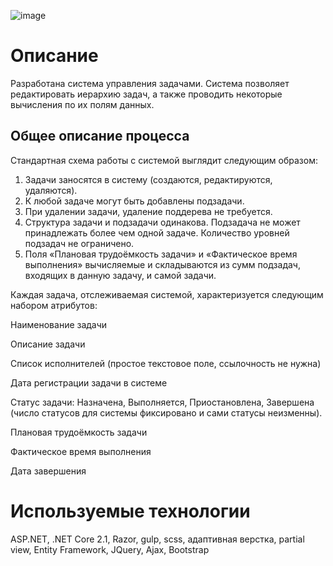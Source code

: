 ﻿![image](https://github.com/Mark65537/ToDoList21/blob/master/Screenshots/screenshot1.png)
<h1>Описание</h1>
 Разработана система управления задачами. Система позволяет
редактировать иерархию задач, а также проводить некоторые вычисления по их полям данных.

<h2>Общее описание процесса</h2>

Стандартная схема работы с системой выглядит следующим образом:

1. Задачи заносятся в систему (создаются, редактируются, удаляются).
2. К любой задаче могут быть добавлены подзадачи.
3. При удалении задачи, удаление поддерева не требуется.
4. Структура задачи и подзадачи одинакова. Подзадача не может принадлежать более чем
одной задаче. Количество уровней подзадач не ограничено.
5. Поля «Плановая трудоёмкость задачи» и «Фактическое время выполнения» вычисляемые
и складываются из сумм подзадач, входящих в данную задачу, и самой задачи.

Каждая задача, отслеживаемая системой, характеризуется следующим набором атрибутов:
</p> Наименование задачи
</p> Описание задачи
</p> Список исполнителей (простое текстовое поле, ссылочность не нужна)
</p> Дата регистрации задачи в системе
</p> Статус задачи: Назначена, Выполняется, Приостановлена, Завершена (число статусов для
системы фиксировано и сами статусы неизменны).
</p> Плановая трудоёмкость задачи
</p> Фактическое время выполнения
</p> Дата завершения

<h1>Используемые технологии</h1>
ASP.NET, .NET Core 2.1, Razor, gulp, scss, адаптивная верстка, partial view,
Entity Framework, JQuery, Ajax, Bootstrap